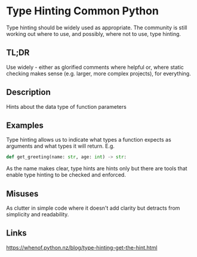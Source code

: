 Type Hinting <a class="status common">Common Python</a>
============

Type hinting should be widely used as appropriate. The community is
still working out where to use, and possibly, where not to use, type
hinting.

TL;DR
-----

Use widely - either as glorified comments where helpful or, where static
checking makes sense (e.g. larger, more complex projects), for everything.

Description
-----------

Hints about the data type of function parameters

Examples
--------

Type hinting allows us to indicate what types a function expects as
arguments and what types it will return. E.g.

```python
def get_greeting(name: str, age: int) -> str:
```

As the name makes clear, type hints are hints only but there are tools
that enable type hinting to be checked and enforced.

Misuses
-------

As clutter in simple code where it doesn't add clarity but detracts from
simplicity and readability.

Links
-----

https://whenof.python.nz/blog/type-hinting-get-the-hint.html
